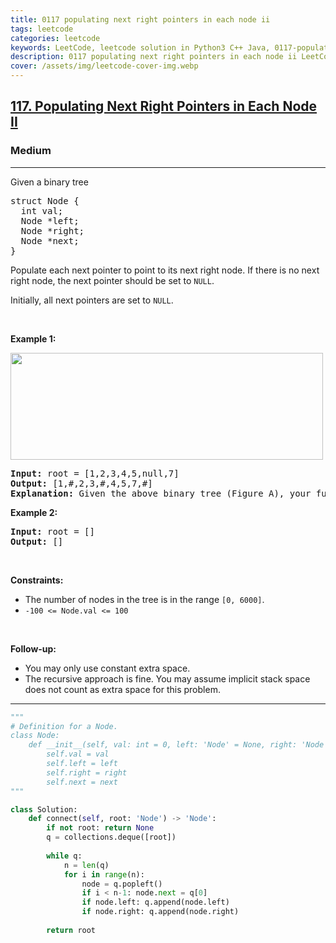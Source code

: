 ```yaml
---
title: 0117 populating next right pointers in each node ii
tags: leetcode
categories: leetcode
keywords: LeetCode, leetcode solution in Python3 C++ Java, 0117-populating-next-right-pointers-in-each-node-ii solution
description: 0117 populating next right pointers in each node ii LeetCode Solution Explained
cover: /assets/img/leetcode-cover-img.webp
---
```





<h2><a href="https://leetcode.com/problems/populating-next-right-pointers-in-each-node-ii/">117. Populating Next Right Pointers in Each Node II</a></h2><h3>Medium</h3><hr><div><p>Given a binary tree</p>

<pre>struct Node {
  int val;
  Node *left;
  Node *right;
  Node *next;
}
</pre>

<p>Populate each next pointer to point to its next right node. If there is no next right node, the next pointer should be set to <code>NULL</code>.</p>

<p>Initially, all next pointers are set to <code>NULL</code>.</p>

<p>&nbsp;</p>
<p><strong class="example">Example 1:</strong></p>
<img alt="" src="https://assets.leetcode.com/uploads/2019/02/15/117_sample.png" style="width: 500px; height: 171px;">
<pre><strong>Input:</strong> root = [1,2,3,4,5,null,7]
<strong>Output:</strong> [1,#,2,3,#,4,5,7,#]
<strong>Explanation: </strong>Given the above binary tree (Figure A), your function should populate each next pointer to point to its next right node, just like in Figure B. The serialized output is in level order as connected by the next pointers, with '#' signifying the end of each level.
</pre>

<p><strong class="example">Example 2:</strong></p>

<pre><strong>Input:</strong> root = []
<strong>Output:</strong> []
</pre>

<p>&nbsp;</p>
<p><strong>Constraints:</strong></p>

<ul>
	<li>The number of nodes in the tree is in the range <code>[0, 6000]</code>.</li>
	<li><code>-100 &lt;= Node.val &lt;= 100</code></li>
</ul>

<p>&nbsp;</p>
<p><strong>Follow-up:</strong></p>

<ul>
	<li>You may only use constant extra space.</li>
	<li>The recursive approach is fine. You may assume implicit stack space does not count as extra space for this problem.</li>
</ul>
</div>

---




```python
"""
# Definition for a Node.
class Node:
    def __init__(self, val: int = 0, left: 'Node' = None, right: 'Node' = None, next: 'Node' = None):
        self.val = val
        self.left = left
        self.right = right
        self.next = next
"""

class Solution:
    def connect(self, root: 'Node') -> 'Node':
        if not root: return None
        q = collections.deque([root])
        
        while q:
            n = len(q)
            for i in range(n):
                node = q.popleft()
                if i < n-1: node.next = q[0]
                if node.left: q.append(node.left)
                if node.right: q.append(node.right)
        
        return root
```

